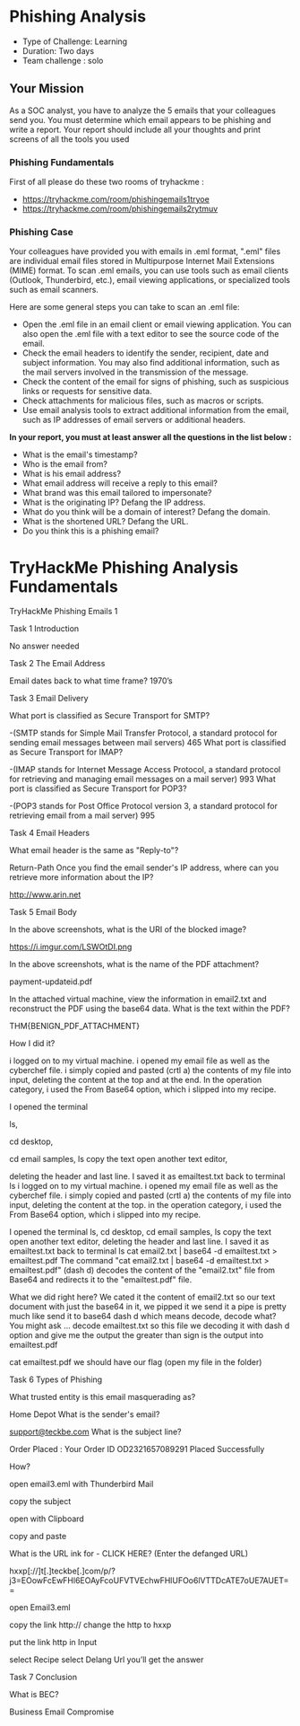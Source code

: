 # Phishing Analysis

- Type of Challenge: Learning
- Duration: Two days
- Team challenge : solo


## Your Mission
As a SOC analyst, you have to analyze the 5 emails that your colleagues send you. You must determine which email appears to be phishing and write a report. Your report should include all your thoughts and print screens of all the tools you used 

### Phishing Fundamentals

First of all please do these two rooms of tryhackme :
- https://tryhackme.com/room/phishingemails1tryoe
- https://tryhackme.com/room/phishingemails2rytmuv


### Phishing Case
Your colleagues have provided you with emails in .eml format, ".eml" files are individual email files stored in Multipurpose Internet Mail Extensions (MIME) format. To scan .eml emails, you can use tools such as email clients (Outlook, Thunderbird, etc.), email viewing applications, or specialized tools such as email scanners.

Here are some general steps you can take to scan an .eml file:

- Open the .eml file in an email client or email viewing application. You can also open the .eml file with a text editor to see the source code of the email.
- Check the email headers to identify the sender, recipient, date and subject information. You may also find additional information, such as the mail servers involved in the transmission of the message.
- Check the content of the email for signs of phishing, such as suspicious links or requests for sensitive data.
- Check attachments for malicious files, such as macros or scripts.
- Use email analysis tools to extract additional information from the email, such as IP addresses of email servers or additional headers.

**In your report, you must at least answer all the questions in the list below :**

- What is the email's timestamp? 
- Who is the email from?
- What is his email address?
- What email address will receive a reply to this email? 
- What brand was this email tailored to impersonate?
- What is the originating IP? Defang the IP address. 
- What do you think will be a domain of interest? Defang the domain.
- What is the shortened URL? Defang the URL.
- Do you think this is a phishing email?

# TryHackMe Phishing Analysis Fundamentals

TryHackMe Phishing Emails 1

Task 1 Introduction

No answer needed

Task 2 The Email Address

Email dates back to what time frame? 
1970’s

Task 3 Email Delivery

What port is classified as Secure Transport for SMTP? 

-(SMTP stands for Simple Mail Transfer Protocol, a standard protocol for sending email messages between mail servers)
465
What port is classified as Secure Transport for IMAP?

-(IMAP stands for Internet Message Access Protocol, a standard protocol for retrieving and managing email messages on a mail server)
993
What port is classified as Secure Transport for POP3?

-(POP3 stands for Post Office Protocol version 3, a standard protocol for retrieving email from a mail server)
995

Task 4 Email Headers

What email header is the same as "Reply-to"?

Return-Path
Once you find the email sender's IP address, where can you retrieve more information about the IP?

http://www.arin.net

Task 5 Email Body

In the above screenshots, what is the URI of the blocked image? 

https://i.imgur.com/LSWOtDI.png

In the above screenshots, what is the name of the PDF attachment?

payment-updateid.pdf

In the attached virtual machine, view the information in email2.txt and reconstruct the PDF using the 
base64 data. What is the text within the PDF?

THM{BENIGN_PDF_ATTACHMENT}



How I did it?

i logged on to my virtual machine. i opened my email file as well as the cyberchef file. i simply copied and pasted (crtl a) the contents of my file into input, deleting the content at the top and at the end. 
In the operation category, i used the From Base64 option, which i slipped into my recipe.

I opened the terminal 

ls, 

cd desktop, 

cd email samples,
 ls 
copy the text open another text editor, 

deleting the header and last line. 
I saved it as emailtest.txt
back to terminal
ls 
i logged on to my virtual machine. i opened my email file as well as the cyberchef file. i simply copied and pasted (crtl a) the contents of my file into input, deleting the content at the top. in the operation category, i used the From Base64 option, which i slipped into my recipe.

I opened the terminal 
ls, cd desktop, cd email samples, ls 
copy the text open another text editor, deleting the header and last line. I saved it as emailtest.txt
back to terminal
ls 
cat email2.txt | base64 -d emailtest.txt > emailtest.pdf
The command "cat email2.txt | base64 -d emailtest.txt > emailtest.pdf" (dash d) decodes the content of the "email2.txt" file from Base64 and redirects it to the "emailtest.pdf" file.

What we did right here?
We cated it the content of email2.txt so our text document with just the base64 in it, we pipped it we send it a pipe is pretty much like send it to base64 dash d which means decode, decode what? You might ask … decode emailtest.txt so this file we decoding it with dash d option and give me the output the greater than sign is the output into emailtest.pdf 


cat emailtest.pdf
we should have our flag
(open my file in the folder)

Task 6 Types of Phishing

What trusted entity is this email masquerading as?

Home Depot
What is the sender's email?

support@teckbe.com
What is the subject line? 

Order Placed : Your Order ID OD2321657089291 Placed Successfully

How?

open email3.eml with Thunderbird Mail

copy the subject 

open with Clipboard

copy and paste 

What is the URL ink for - CLICK HERE? (Enter the defanged URL)

hxxp[://]t[.]teckbe[.]com/p/?j3=EOowFcEwFHl6EOAyFcoUFVTVEchwFHlUFOo6lVTTDcATE7oUE7AUET==

open  Email3.eml 

copy the link http://  change the http to hxxp

put the link http in Input

select Recipe select Delang Url you’ll get the answer


Task 7 Conclusion

What is BEC?

Business Email Compromise
